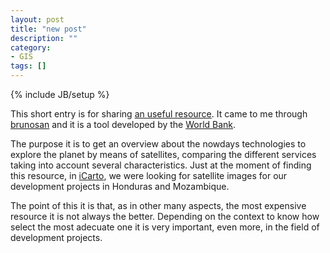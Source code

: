 ```yaml
---
layout: post
title: "new post"
description: ""
category: 
- GIS
tags: []
---
```

{% include JB/setup %}

This short entry is for sharing [an useful resource](http://satsummit.github.io/landscape). It came to me through [brunosan](http://brunosan.eu) and it is a tool developed by the [World Bank](http://worldbank.org). 

The purpose it is to get an overview about the nowdays technologies to explore the planet by means of satellites, comparing the different services taking into account several characteristics. Just at the moment of finding this resource, in [iCarto](http://icarto.es), we were looking for satellite images for our development projects in Honduras and Mozambique.

The point of this it is that, as in other many aspects, the most expensive resource it is not always the better. Depending on the context to know how select the most adecuate one it is very important, even more, in the field of development projects.
